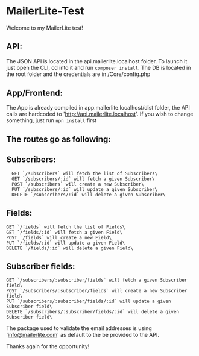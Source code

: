 # MailerLite-Test
Welcome to my MailerLite test!

## API:
  The JSON API is located in the api.mailerlite.localhost folder. To launch it just open the CLI, cd into it and run `composer install`. 
  The DB is located in the root folder and the credentials are in /Core/config.php
  
## App/Frontend:
  The App is already compiled in app.mailerlite.localhost/dist folder, the API calls are hardcoded to 'http://api.mailerlite.localhost'.
  If you wish to change something, just run `npn install` first 
  
## The routes go as following:
  ## Subscribers:
      GET `/subscribers` will fetch the list of Subscribers\
      GET `/subscribers/:id` will fetch a given Subscriber\
      POST `/subscribers` will create a new Subscriber\
      PUT `/subscribers/:id` will update a given Subscriber\
      DELETE `/subscribers/:id` will delete a given Subscriber\
    
  ## Fields:
    GET `/fields` will fetch the list of Fields\
    GET `/fields/:id` will fetch a given Field\
    POST `/fields` will create a new Field\
    PUT `/fields/:id` will update a given Field\
    DELETE `/fields/:id` will delete a given Field\
    
 ## Subscriber fields:
    GET `/subscribers/:subscriber/fields` will fetch a given Subscriber field\
    POST `/subscribers/:subscriber/fields` will create a new Subscriber field\
    PUT `/subscribers/:subscriber/fields/:id` will update a given Subscriber field\
    DELETE `/subscribers/:subscriber/fields/:id` will delete a given Subscriber field\
  
The package used to validate the email addresses is using 'info@mailerlite.com' as default to the be provided to the API.

Thanks again for the opportunity!
